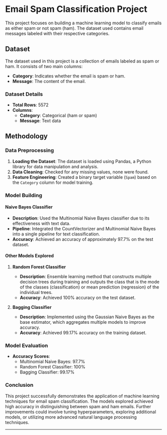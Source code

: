 # Email Spam Classification Project

This project focuses on building a machine learning model to classify emails as either spam or not spam (ham). The dataset used contains email messages labeled with their respective categories.

## Dataset

The dataset used in this project is a collection of emails labeled as spam or ham. It consists of two main columns:

- **Category**: Indicates whether the email is spam or ham.
- **Message**: The content of the email.

### Dataset Details

- **Total Rows**: 5572
- **Columns**:
  - **Category**: Categorical (ham or spam)
  - **Message**: Text data

## Methodology

### Data Preprocessing

1. **Loading the Dataset**: The dataset is loaded using Pandas, a Python library for data manipulation and analysis.
2. **Data Cleaning**: Checked for any missing values, none were found.
3. **Feature Engineering**: Created a binary target variable (`Spam`) based on the `Category` column for model training.

### Model Building

#### Naive Bayes Classifier

- **Description**: Used the Multinomial Naive Bayes classifier due to its effectiveness with text data.
- **Pipeline**: Integrated the CountVectorizer and Multinomial Naive Bayes into a single pipeline for text classification.
- **Accuracy**: Achieved an accuracy of approximately 97.7% on the test dataset.

#### Other Models Explored

1. **Random Forest Classifier**
   - **Description**: Ensemble learning method that constructs multiple decision trees during training and outputs the class that is the mode of the classes (classification) or mean prediction (regression) of the individual trees.
   - **Accuracy**: Achieved 100% accuracy on the test dataset.

2. **Bagging Classifier**
   - **Description**: Implemented using the Gaussian Naive Bayes as the base estimator, which aggregates multiple models to improve accuracy.
   - **Accuracy**: Achieved 99.17% accuracy on the training dataset.

### Model Evaluation

- **Accuracy Scores**:
  - Multinomial Naive Bayes: 97.7%
  - Random Forest Classifier: 100%
  - Bagging Classifier: 99.17%

### Conclusion

This project successfully demonstrates the application of machine learning techniques for email spam classification. The models explored achieved high accuracy in distinguishing between spam and ham emails. Further improvements could involve tuning hyperparameters, exploring additional models, or utilizing more advanced natural language processing techniques.

---

